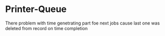 # Printer-Queue


There problem with time genetrating part foe next jobs cause last one was deleted from record on time completion
